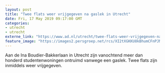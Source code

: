 ```yaml
---
layout: post
title: "Twee flats weer vrijgegeven na gaslek in Utrecht"
date: Fri, 17 May 2019 09:17:00 GMT
categories: 
- utrecht 
- utrecht 
externe_link: "https://www.ad.nl/utrecht/twee-flats-weer-vrijgegeven-na-gaslek-in-utrecht~a343767b/"
feature_image: "https://images2.persgroep.net/rcs/XI2tXGKKU8kBhumCFnPJNFW2QZc/diocontent/148594900/_fitwidth/400/?appId=21791a8992982cd8da851550a453bd7f&quality=0.7"
---
```


Aan de Ina Boudier-Bakkerlaan in Utrecht zijn vanochtend meer dan honderd studentenwoningen ontruimd vanwege een gaslek. Twee flats zijn inmiddels weer vrijgegeven.
